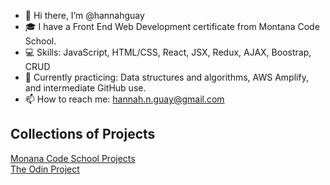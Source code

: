 - 👋 Hi there, I’m @hannahguay
- 🎓 I have a Front End Web Development certificate from Montana Code School.
- 💻 Skills: JavaScript, HTML/CSS, React, JSX, Redux, AJAX, Boostrap, CRUD
- 🌱 Currently practicing: Data structures and algorithms, AWS Amplify, and intermediate GitHub use.
- 📫 How to reach me: hannah.n.guay@gmail.com

<h2>Collections of Projects</h2>
<a href="https://github.com/hannahguay?tab=repositories&q=Week&type=&language=&sort=">Monana Code School Projects</a><br>
<a href="https://github.com/hannahguay?tab=repositories&q=odin&type=&language=&sort=">The Odin Project</a>

